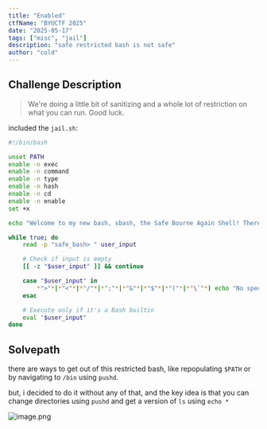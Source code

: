 ```yaml
---
title: "Enabled"
ctfName: "BYUCTF 2025"
date: "2025-05-17"
tags: ["misc", "jail"]
description: "safe restricted bash is not safe"
author: "cold"
---
```


## Challenge Description

> We're doing a little bit of sanitizing and a whole lot of restriction on what you can run. Good luck.

included the `jail.sh`:

```sh
#!/bin/bash

unset PATH
enable -n exec
enable -n command
enable -n type
enable -n hash
enable -n cd
enable -n enable
set +x

echo "Welcome to my new bash, sbash, the Safe Bourne Again Shell! There's no exploiting this system"

while true; do
    read -p "safe_bash> " user_input

    # Check if input is empty
    [[ -z "$user_input" ]] && continue

    case "$user_input" in
        *">"*|*"<"*|*"/"*|*";"*|*"&"*|*"$"*|*"("*|*"\`"*) echo "No special characters, those are unsafe!" && continue;;
    esac

    # Execute only if it's a Bash builtin
    eval "$user_input"
done
```

## Solvepath

there are ways to get out of this restricted bash, like repopulating `$PATH` or by navigating to `/bin` using `pushd`.

but, i decided to do it without any of that, and the key idea is that you can change directories using `pushd` and get a version of `ls` using `echo *`

![image.png](/api/writeup-assets/byuctf2025/enabled/image.png)
